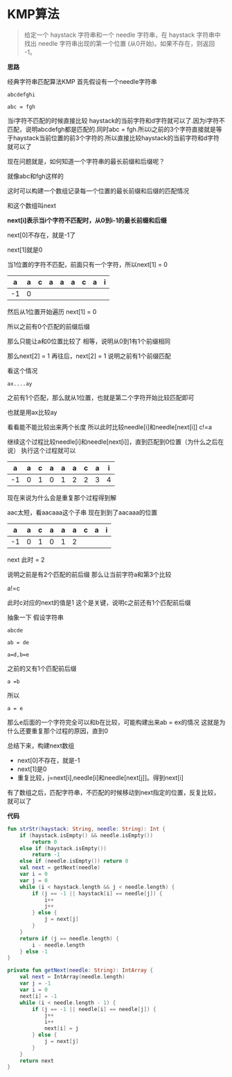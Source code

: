 # KMP算法
>给定一个 haystack 字符串和一个 needle 字符串，在 haystack 字符串中找出 needle 字符串出现的第一个位置 (从0开始)。如果不存在，则返回  -1。

**思路**


经典字符串匹配算法KMP
首先假设有一个needle字符串

`
abcdefghi
`

`
abc = fgh
`

当i字符不匹配的时候直接比较 haystack的当前字符和d字符就可以了.因为i字符不匹配，说明abcdefgh都是匹配的.同时abc = fgh.所以i之前的3个字符直接就是等于haystack当前位置的前3个字符的.所以直接比较haystack的当前字符和d字符就可以了

现在问题就是，如何知道一个字符串的最长前缀和后缀呢？

就像abc和fgh这样的

这时可以构建一个数组记录每一个位置的最长前缀和后缀的匹配情况

和这个数组叫next

**next[i]表示当i个字符不匹配时，从0到i-1的最长前缀和后缀**

next[0]不存在，就是-1了

next[1]就是0

当1位置的字符不匹配，前面只有一个字符，所以next[1] = 0

| a   | a   | c   | a   | a   | a   | c   | a   | i   |
| --- | --- | --- | --- | --- | --- | --- | --- | --- |
| -1  | 0   |     |

然后从1位置开始遍历
next[1] = 0

所以之前有0个匹配的前缀后缀

那么只能让a和0位置比较了
相等，说明从0到1有1个前缀相同

那么next[2] = 1
再往后，next[2] = 1
说明之前有1个前缀匹配

看这个情况

`
ax....ay
`

之前有1个匹配，那么就从1位置，也就是第二个字符开始比较匹配即可

也就是用ax比较ay

看看能不能比较出来两个长度
所以此时比较needle[i]和needle[next[i]]
c!=a

继续这个过程比较needle[i]和needle[next[i]]，直到匹配到0位置（为什么之后在说）
执行这个过程就可以

| a   | a   | c   | a   | a   | a   | c   | a   | i   |
| --- | --- | --- | --- | --- | --- | --- | --- | --- |
| -1  | 0   | 1   | 0   | 1   | 2   | 2   | 3   | 4   |

现在来说为什么会是重复那个过程得到解

aac太短，看aacaaa这个子串
现在到到了aacaaa的位置

| a   | a   | c   | a   | a   | a   | c   | a   | i   |
| --- | --- | --- | --- | --- | --- | --- | --- | --- |
| -1  | 0   | 1   | 0   | 1   | 2   |     |     |     |

next 此时 = 2

说明之前是有2个匹配的前后缀
那么让当前字符a和第3个比较

a!=c

此时c对应的next的值是1
这个是关键，说明c之前还有1个匹配前后缀

抽象一下
假设字符串

`
abcde
`

`
ab = de
`

`
a=d,b=e
`

之前的又有1个匹配前后缀

`
a =b
`

所以

`
a = e
`

那么e后面的一个字符完全可以和b在比较，可能构建出来ab = ex的情况
这就是为什么还要重复那个过程的原因，直到0

总结下来，构建next数组
- next[0]不存在，就是-1
- next[1]是0
- 重复比较，j=next[i],needle[i]和needle[next[j]]。得到next[i]

有了数组之后，匹配字符串，不匹配的时候移动到next指定的位置，反复比较，就可以了

**代码**

```kotlin
fun strStr(haystack: String, needle: String): Int {
    if (haystack.isEmpty() && needle.isEmpty())
        return 0
    else if (haystack.isEmpty())
        return -1
    else if (needle.isEmpty()) return 0
    val next = getNext(needle)
    var i = 0
    var j = 0
    while (i < haystack.length && j < needle.length) {
        if (j == -1 || haystack[i] == needle[j]) {
            i++
            j++
        } else {
            j = next[j]
        }
    }
    return if (j == needle.length) {
        i - needle.length
    } else -1
}

private fun getNext(needle: String): IntArray {
    val next = IntArray(needle.length)
    var j = -1
    var i = 0
    next[i] = -1
    while (i < needle.length - 1) {
        if (j == -1 || needle[i] == needle[j]) {
            j++
            i++
            next[i] = j
        } else {
            j = next[j]
        }
    }
    return next
}
```

